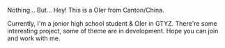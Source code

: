 Nothing... But...
<span style="font-size=80px">Hey!</span> This is a OIer from Canton/China. 

Currently, I'm a jonior high school student & OIer in GTYZ. 
There're some interesting project, some of theme are in development. Hope you can join and work with me.

